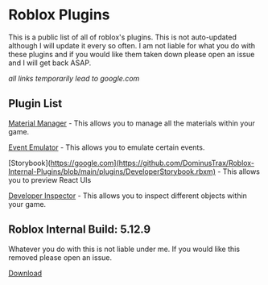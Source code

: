 # Roblox Plugins
This is a public list of all of roblox's plugins. This is not auto-updated although I will update it every so often.
I am not liable for what you do with these plugins and if you would like them taken down please open an issue and I will get back ASAP.

*all links temporarily lead to google.com*

## Plugin List
[Material Manager](https://github.com/DominusTrax/Roblox-Internal-Plugins/blob/main/plugins/MaterialManager.rbxm) - This allows you to manage all the materials within your game.

[Event Emulator](https://github.com/DominusTrax/Roblox-Internal-Plugins/blob/main/plugins/EventEmulator.rbxm) - This allows you to emulate certain events.

[Storybook](https://google.com](https://github.com/DominusTrax/Roblox-Internal-Plugins/blob/main/plugins/DeveloperStorybook.rbxm) - This allows you to preview React UIs

[Developer Inspector](https://github.com/DominusTrax/Roblox-Internal-Plugins/blob/main/plugins/DeveloperInspector.rbxm) - This allows you to inspect different objects within your game.


## Roblox Internal Build: 5.12.9
Whatever you do with this is not liable under me. If you would like this removed please open an issue.

[Download](https://google.com)
